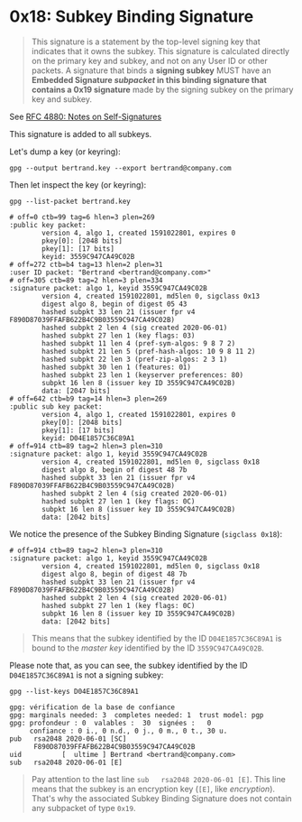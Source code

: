# 0x18: Subkey Binding Signature

> This signature is a statement by the top-level signing key that
> indicates that it owns the subkey.  This signature is calculated
> directly on the primary key and subkey, and not on any User ID or
> other packets.  A signature that binds a **signing subkey** MUST have
> an **Embedded Signature _subpacket_ in this binding signature that
> contains a 0x19 signature** made by the signing subkey on the
> primary key and subkey.

See [RFC 4880: Notes on Self-Signatures](https://tools.ietf.org/html/rfc4880#section-5.2.3.3)

This signature is added to all subkeys.

Let's dump a key (or keyring):

    gpg --output bertrand.key --export bertrand@company.com
    
Then let inspect the key (or keyring):

    gpg --list-packet bertrand.key  

    # off=0 ctb=99 tag=6 hlen=3 plen=269
    :public key packet:
            version 4, algo 1, created 1591022801, expires 0
            pkey[0]: [2048 bits]
            pkey[1]: [17 bits]
            keyid: 3559C947CA49C02B
    # off=272 ctb=b4 tag=13 hlen=2 plen=31
    :user ID packet: "Bertrand <bertrand@company.com>"
    # off=305 ctb=89 tag=2 hlen=3 plen=334
    :signature packet: algo 1, keyid 3559C947CA49C02B
            version 4, created 1591022801, md5len 0, sigclass 0x13
            digest algo 8, begin of digest 05 43
            hashed subpkt 33 len 21 (issuer fpr v4 F890D87039FFAFB622B4C9B03559C947CA49C02B)
            hashed subpkt 2 len 4 (sig created 2020-06-01)
            hashed subpkt 27 len 1 (key flags: 03)
            hashed subpkt 11 len 4 (pref-sym-algos: 9 8 7 2)
            hashed subpkt 21 len 5 (pref-hash-algos: 10 9 8 11 2)
            hashed subpkt 22 len 3 (pref-zip-algos: 2 3 1)
            hashed subpkt 30 len 1 (features: 01)
            hashed subpkt 23 len 1 (keyserver preferences: 80)
            subpkt 16 len 8 (issuer key ID 3559C947CA49C02B)
            data: [2047 bits]
    # off=642 ctb=b9 tag=14 hlen=3 plen=269
    :public sub key packet:
            version 4, algo 1, created 1591022801, expires 0
            pkey[0]: [2048 bits]
            pkey[1]: [17 bits]
            keyid: D04E1857C36C89A1
    # off=914 ctb=89 tag=2 hlen=3 plen=310
    :signature packet: algo 1, keyid 3559C947CA49C02B
            version 4, created 1591022801, md5len 0, sigclass 0x18
            digest algo 8, begin of digest 48 7b
            hashed subpkt 33 len 21 (issuer fpr v4 F890D87039FFAFB622B4C9B03559C947CA49C02B)
            hashed subpkt 2 len 4 (sig created 2020-06-01)
            hashed subpkt 27 len 1 (key flags: 0C)
            subpkt 16 len 8 (issuer key ID 3559C947CA49C02B)
            data: [2042 bits]
      
We notice the presence of the Subkey Binding Signature (`sigclass 0x18`):
      
    # off=914 ctb=89 tag=2 hlen=3 plen=310
    :signature packet: algo 1, keyid 3559C947CA49C02B
            version 4, created 1591022801, md5len 0, sigclass 0x18
            digest algo 8, begin of digest 48 7b
            hashed subpkt 33 len 21 (issuer fpr v4 F890D87039FFAFB622B4C9B03559C947CA49C02B)
            hashed subpkt 2 len 4 (sig created 2020-06-01)
            hashed subpkt 27 len 1 (key flags: 0C)
            subpkt 16 len 8 (issuer key ID 3559C947CA49C02B)
            data: [2042 bits]

> This means that the subkey identified by the ID `D04E1857C36C89A1` is bound to the _master
> key_ identified by the ID `3559C947CA49C02B`.

Please note that, as you can see, the subkey identified by the ID `D04E1857C36C89A1` is not a signing subkey:

    gpg --list-keys D04E1857C36C89A1
    
    gpg: vérification de la base de confiance
    gpg: marginals needed: 3  completes needed: 1  trust model: pgp
    gpg: profondeur : 0  valables :  30  signées :   0
         confiance : 0 i., 0 n.d., 0 j., 0 m., 0 t., 30 u.
    pub   rsa2048 2020-06-01 [SC]
          F890D87039FFAFB622B4C9B03559C947CA49C02B
    uid          [  ultime ] Bertrand <bertrand@company.com>
    sub   rsa2048 2020-06-01 [E]

> Pay attention to the last line `sub   rsa2048 2020-06-01 [E]`.
> This line means that the subkey is an encryption key (`[E]`, like _encryption_).
> That's why the associated Subkey Binding Signature does not contain any
> subpacket of type `0x19`.
